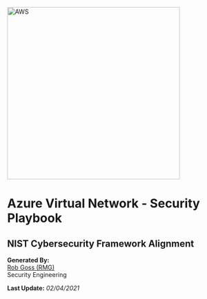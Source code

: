 <img src="https://upload.wikimedia.org/wikipedia/commons/a/a8/Microsoft_Azure_Logo.svg" alt="AWS" width="400"/>

# Azure Virtual Network - Security Playbook <!-- omit in toc -->

## NIST Cybersecurity Framework Alignment <!-- omit in toc -->

**Generated By:**  
[Rob Goss (RMG)](https://cgweb3/profile/RMG)
<br>
Security Engineering

**Last Update:** *02/04/2021*
